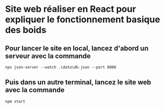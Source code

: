 # Site web réaliser en React pour expliquer le fonctionnement basique des boids

## Pour lancer le site en local, lancez d'abord un serveur avec la commande
```npx json-server --watch .\data\db.json --port 8000```

## Puis dans un autre terminal, lancez le site web avec la commande
```npm start```
